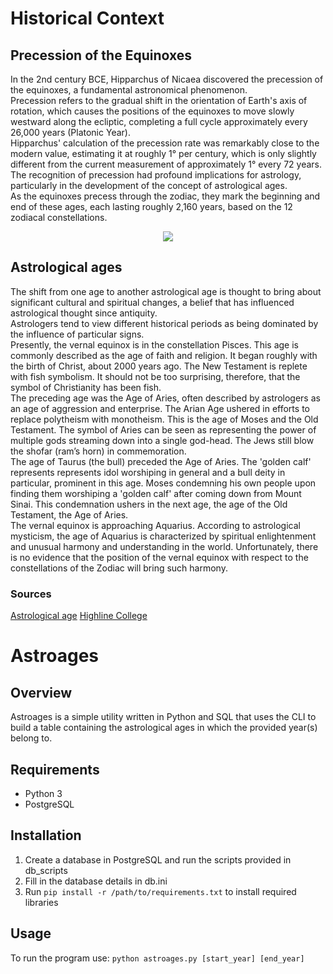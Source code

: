 # Historical Context
## Precession of the Equinoxes
In the 2nd century BCE, Hipparchus of Nicaea discovered the precession of the equinoxes, a fundamental astronomical phenomenon.\
Precession refers to the gradual shift in the orientation of Earth's axis of rotation, which causes the positions of the equinoxes to move slowly westward along the ecliptic, completing a full cycle approximately every 26,000 years (Platonic Year).\
Hipparchus' calculation of the precession rate was remarkably close to the modern value, estimating it at roughly 1° per century, which is only slightly different from the current measurement of approximately 1° every 72 years.\
The recognition of precession had profound implications for astrology, particularly in the development of the concept of astrological ages.\
As the equinoxes precess through the zodiac, they mark the beginning and end of these ages, each lasting roughly 2,160 years, based on the 12 zodiacal constellations.

<p align="center">
  <img src="https://people.highline.edu/iglozman/classes/astronotes/media/zodiacage.gif">
</p>

## Astrological ages
The shift from one age to another astrological age is thought to bring about significant cultural and spiritual changes, a belief that has influenced astrological thought since antiquity.\
Astrologers tend to view different historical periods as being dominated by the influence of particular signs.\
Presently, the vernal equinox is in the constellation Pisces. This age is commonly described as the age of faith and religion. It began roughly with the birth of Christ, about 2000 years ago. The New Testament is replete with fish symbolism. It should not be too surprising, therefore, that the symbol of Christianity has been fish.\
The preceding age was the Age of Aries, often described by astrologers as an age of aggression and enterprise. The Arian Age ushered in efforts to replace polytheism with monotheism. This is the age of Moses and the Old Testament. The symbol of Aries can be seen as representing the power of multiple gods streaming down into a single god-head. The Jews still blow the shofar (ram’s horn) in commemoration.\
The age of Taurus (the bull) preceded the Age of Aries. The 'golden calf' represents represents idol worshiping in general and a bull deity in particular, prominent in this age. Moses condemning his own people upon finding them worshiping a 'golden calf' after coming down from Mount Sinai. This condemnation ushers in the next age, the age of the Old Testament, the Age of Aries.\
The vernal equinox is approaching Aquarius. According to astrological mysticism, the age of Aquarius is characterized by spiritual enlightenment and unusual harmony and understanding in the world. Unfortunately, there is no evidence that the position of the vernal equinox with respect to the constellations of the Zodiac will bring such harmony.

### Sources
[Astrological age](https://en.wikipedia.org/wiki/Astrological_age)
[Highline College](https://people.highline.edu/iglozman/classes/astronotes/cycles.htm)

# Astroages
## Overview
Astroages is a simple utility written in Python and SQL that uses the CLI to build a table containing the astrological ages in which the provided year(s) belong to.

## Requirements
- Python 3
- PostgreSQL

## Installation
1. Create a database in PostgreSQL and run the scripts provided in db_scripts
2. Fill in the database details in db.ini
3. Run `pip install -r /path/to/requirements.txt` to install required libraries

## Usage
To run the program use:
`python astroages.py [start_year] [end_year]`

